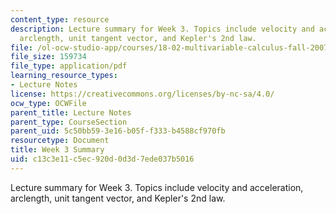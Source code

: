 ```yaml
---
content_type: resource
description: Lecture summary for Week 3. Topics include velocity and acceleration,
  arclength, unit tangent vector, and Kepler's 2nd law.
file: /ol-ocw-studio-app/courses/18-02-multivariable-calculus-fall-2007/c13c3e11c5ec920d0d3d7ede037b5016_lec_week3.pdf
file_size: 159734
file_type: application/pdf
learning_resource_types:
- Lecture Notes
license: https://creativecommons.org/licenses/by-nc-sa/4.0/
ocw_type: OCWFile
parent_title: Lecture Notes
parent_type: CourseSection
parent_uid: 5c50bb59-3e16-b05f-f333-b4588cf970fb
resourcetype: Document
title: Week 3 Summary
uid: c13c3e11-c5ec-920d-0d3d-7ede037b5016
---
```

Lecture summary for Week 3. Topics include velocity and acceleration, arclength, unit tangent vector, and Kepler's 2nd law.